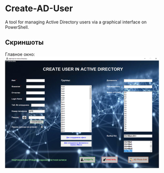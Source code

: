 # Create-AD-User
A tool for managing Active Directory users via a graphical interface on PowerShell.

## Скриншоты

Главное окно:  
<img src="screens/sc1.PNG" width="600"/>
